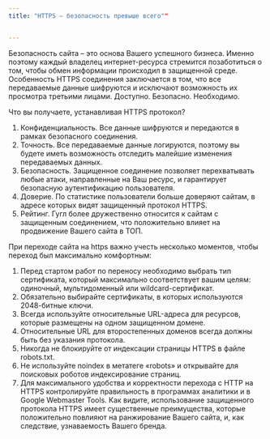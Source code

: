 ```yaml
---
title: "HTTPS – безопасность превыше всего""


---
```

 Безопасность сайта – это основа Вашего успешного бизнеса. Именно поэтому каждый владелец интернет-ресурса стремится позаботиться о том, чтобы обмен информации происходил в защищенной среде. 
 Особенность HTTPS соединения заключается в том, что все передаваемые данные шифруются и исключают возможность их просмотра третьими лицами. Доступно. Безопасно. Необходимо.

Что вы получаете, устанавливая HTTPS протокол?

1.	Конфиденциальность. Все данные шифруются и передаются в рамках безопасного соединения.
2.	Точность. Все передаваемые данные логируются, поэтому вы будете иметь возможность отследить малейшие изменения передаваемых данных.
3.	Безопасность. Защищенное соединение позволяет перехватывать любые атаки, направленные на Ваш ресурс, и гарантирует безопасную аутентификацию пользователя.
4.	Доверие. По статистике пользователи больше доверяют сайтам, в адресе которых видят защищенный протокол HTTPS.
5.	Рейтинг. Гугл более дружественно относится к сайтам с защищенным соединением, что положительно влияет на продвижение Вашего сайта в ТОП.

При переходе сайта на https важно учесть несколько моментов, чтобы переход был максимально комфортным:
1.	Перед стартом работ по переносу необходимо выбрать тип сертификата, который максимально соответствует вашим целям: одиночный, мультидоменный или wildcard-сертификат. 
2.	Обязательно выбирайте сертификаты, в которых используются 2048-битные ключи. 
3.	Всегда используйте относительные URL-адреса для ресурсов, которые размещены на одном защищенном домене. 
4.	Относительные URL для второстепенных доменов всегда должны быть без указания протокола. 
5.	Никогда не блокируйте от индексации страницы HTTPS в файле robots.txt. 
6.	Не используйте noindex в метатеге «robots» и открывайте для поисковых роботов индексирование страниц.
7.	Для максимального удобства и корректности перехода с HTTP на HTTPS контролируйте правильность в программах аналитики и в Google Webmaster Tools. 
Как видите, использование защищенного протокола HTTPS имеет существенные преимущества, которые положительно повлияют на ранжирование Вашего сайта, и, как следствие, узнаваемость Вашего бренда.
